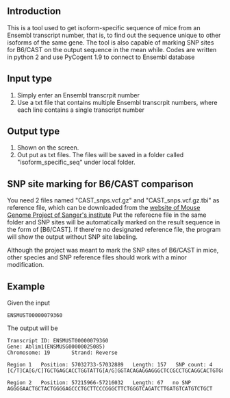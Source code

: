 ## Introduction
This is a tool used to get isoform-specific sequence of mice from an Ensembl transcript number, that is, to find out the sequence unique to other isoforms of the same gene.
The tool is also capable of marking SNP sites for B6/CAST on the output sequence in the mean while.
Codes are written in python 2 and use PyCogent 1.9 to connect to Ensembl database

## Input type
1. Simply enter an Ensembl transcrpit number
2. Use a txt file that contains multiple Ensembl transcrpit numbers, where each line contains a single transcript number

## Output type
1. Shown on the screen.
2. Out put as txt files. The files will be saved in a folder called "isoform_specific_seq" under local folder.

## SNP site marking for B6/CAST comparison
You need 2 files named "CAST_snps.vcf.gz" and "CAST_snps.vcf.gz.tbi" as reference file, which can be downloaded from the [website of Mouse Genome Project of Sanger's institute](https://www.sanger.ac.uk/science/data/mouse-genomes-project) 
Put the referecne file in the same folder and SNP sites will be automatically marked on the result sequence in the form of \[B6/CAST\].
If there're no designated reference file, the program will show the output without SNP site labeling.

Although the project was meant to mark the SNP sites of B6/CAST in mice, other species and SNP reference files should work with a minor modification.

## Example
Given the input
```
ENSMUST00000079360
```
The output will be
```
Transcript ID: ENSMUST00000079360
Gene: Ablim1(ENSMUSG00000025085)
Chromosome: 19       Strand: Reverse

Region 1   Position: 57032733-57032889   Length: 157   SNP count: 4
[C/T]CA[G/C]TGCTGAGCACCTGGTATTG[A/G]GGTACAGAGGAGGGCTCCGCCTGCAGGCACTGTGGCCGCTGAGCTGCGTGTTCCCAGCTGCCTCTGTTGCGGACAGCCCGCT[C/T]CACTCTCCACCCTGTACTCCATAAATAAAGCTACGTGCTTCTGCCCTGAG

Region 2   Position: 57215966-57216032   Length: 67   no SNP
AGGGGAACTGCTACTGGGGAGCCCTGCTTCCCGGGCTTCTGGGTCAGATCTTGATGTCATGTCTGCT
```
